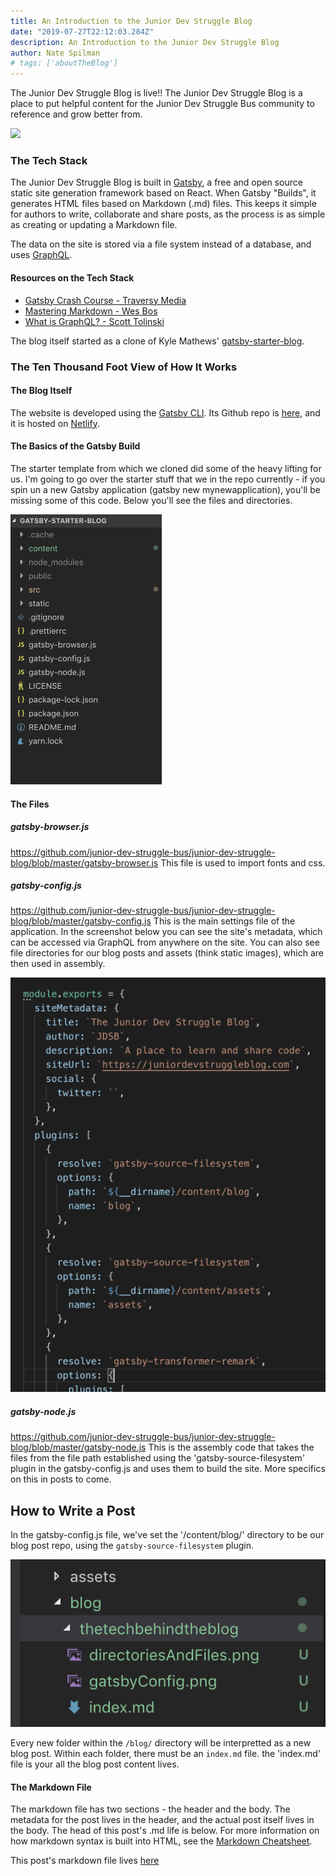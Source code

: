 ```yaml
---
title: An Introduction to the Junior Dev Struggle Blog
date: "2019-07-27T22:12:03.284Z"
description: An Introduction to the Junior Dev Struggle Blog
author: Nate Spilman
# tags: ['aboutTheBlog']
---
```


The Junior Dev Struggle Blog is live!!
The Junior Dev Struggle Blog is a place to put helpful content for the Junior Dev Struggle Bus community to reference and grow better from. 

![](https://media.giphy.com/media/dQpUkK59l5Imxsh8jN/giphy.gif)

### The Tech Stack 
The Junior Dev Struggle Blog is built in [Gatsby](https://www.gatsbyjs.org/), a free and open source static site generation framework based on React. When Gatsby "Builds", it generates HTML files based on Markdown (.md) files. This keeps it simple for authors to write, collaborate and share posts, as the process is as simple as creating or updating a Markdown file. 

The data on the site is stored via a file system instead of a database, and uses [GraphQL](https://graphql.org/). 

#### Resources on the Tech Stack 
 * [Gatsby Crash Course - Traversy Media](https://www.youtube.com/watch?v=6YhqQ2ZW1sc)
 * [Mastering Markdown - Wes Bos](https://www.youtube.com/watch?v=8YC4kw9w89E)
 * [What is GraphQL? - Scott Tolinski](https://www.youtube.com/watch?v=VjXb3PRL9WI&t=495s)

The blog itself started as a clone of Kyle Mathews' [gatsby-starter-blog](https://www.gatsbyjs.org/starters/gatsbyjs/gatsby-starter-blog/).

### The Ten Thousand Foot View of How It Works 
#### The Blog Itself
The website is developed using the [Gatsby CLI](https://www.gatsbyjs.org/docs/quick-start). Its Github repo is [here](https://github.com/junior-dev-struggle-bus/junior-dev-struggle-blog), and it is hosted on [Netlify](https://www.netlify.com/). 

#### The Basics of the Gatsby Build
The starter template from which we cloned did some of the heavy lifting for us. I'm going to go over the starter stuff that we in the repo currently - if you spin un a new Gatsby application (gatsby new mynewapplication), you'll be missing some of this code. Below you'll see the files and directories. 

![](./directoriesAndFiles.png)

#### The Files 

##### gatsby-browser.js
https://github.com/junior-dev-struggle-bus/junior-dev-struggle-blog/blob/master/gatsby-browser.js
This file is used to import fonts and css.

##### gatsby-config.js
https://github.com/junior-dev-struggle-bus/junior-dev-struggle-blog/blob/master/gatsby-config.js
This is the main settings file of the application. In the screenshot below you can see the site's metadata, which can be accessed via GraphQL from anywhere on the site. You can also see file directories for our blog posts and assets (think static images), which are then used in assembly. 

![](./gatsbyConfig.png)

##### gatsby-node.js
https://github.com/junior-dev-struggle-bus/junior-dev-struggle-blog/blob/master/gatsby-node.js
This is the assembly code that takes the files from the file path established using the 'gatsby-source-filesystem' plugin in the gatsby-config.js and uses them to build the site. More specifics on this in posts to come. 

## How to Write a Post
In the gatsby-config.js file, we've set the '/content/blog/' directory to be our blog post repo, using the `gatsby-source-filesystem` plugin. 

![](./blogFilesystem.png)

Every new folder within the `/blog/` directory will be interpretted as a new blog post. Within each folder, there must be an `index.md` file. the 'index.md' file is your all the blog post content lives.  

#### The Markdown File
The markdown file has two sections - the header and the body. The metadata for the post lives in the header, and the actual post itself lives in the body. The head of this post's .md life is below. For more information on how markdown syntax is built into HTML, see the [Markdown Cheatsheet](https://github.com/adam-p/markdown-here/wiki/Markdown-Cheatsheet).

This post's markdown file lives [here](https://github.com/junior-dev-struggle-bus/junior-dev-struggle-blog/blob/master/content/blog/thetechbehindtheblog/index.md)



